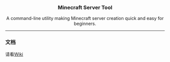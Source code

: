 <div style="text-align: center;">
  <h3>Minecraft Server Tool</h3>
  A command-line utility making Minecraft server creation quick and easy for beginners.
</div>

---

### 文档

请看[Wiki](https://github.com/Arama0517/MCST/wiki)
